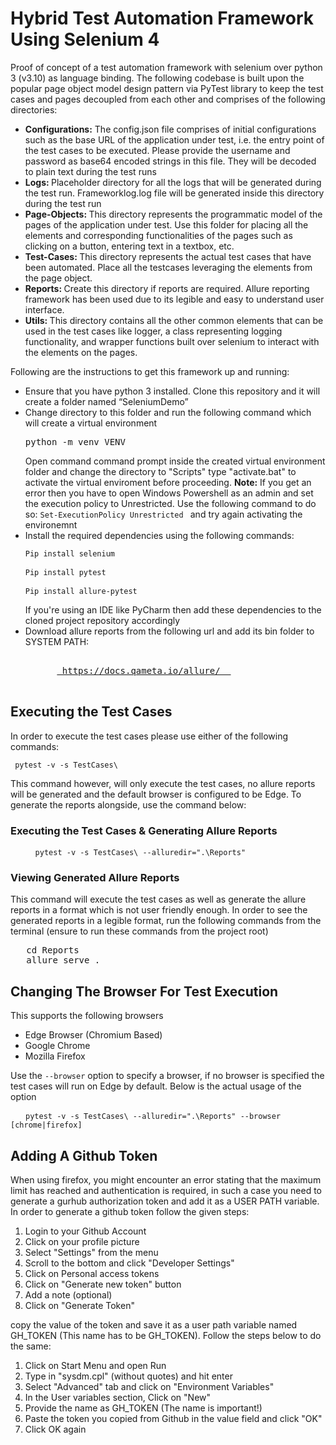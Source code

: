 # Hybrid Test Automation Framework Using Selenium 4

Proof of concept of a test automation framework with selenium over python 3 (v3.10) as language binding. The following codebase is built upon the popular page object model design pattern via PyTest library to keep the test cases and pages decoupled from each other and comprises of the following directories:
<ul>
   <li>
      <b>Configurations:</b> The config.json file comprises of initial configurations such as the base URL of the application under test, i.e. the entry point of the test cases to be executed. Please provide the username and password as base64 encoded strings in this file. They will be decoded to plain text during the test runs
   </li>
   <li> <b> Logs: </b> Placeholder directory for all the logs that will be generated during the test run. Frameworklog.log file will be generated inside this directory during the test run </li>
   <li> <b> Page-Objects: </b> This directory represents the programmatic model of the pages of the application under test. Use this folder for placing all the elements and corresponding functionalities of the pages such as clicking on a button, entering text in a textbox, etc. </li>
   <li> <b> Test-Cases: </b> This directory represents the actual test cases that have been automated. Place all the testcases leveraging the elements from the page object. </li>     
   <li> <b> Reports: </b> Create this directory if reports are required. Allure reporting framework has been used due to its legible and easy to understand user interface. </li>
<li> <b> Utils: </b> This directory contains all the other common elements that can be used in the test cases like logger, a class representing logging functionality, and wrapper functions built over selenium to interact with the elements on the pages. </li>
</ul>
Following are the instructions to get this framework up and running: 
<ul>
   <li>	Ensure that you have python 3 installed. Clone this repository and it will create a folder named “SeleniumDemo”</li>
    <li>Change directory to this folder and run the following command which will create a virtual environment </li>
   <pre>python -m venv VENV</pre>
   Open command command prompt inside the created virtual environment folder and change the directory to "Scripts" type "activate.bat" to activate the virtual enviroment before proceeding. 
   <b>Note:</b> If you get an error then you have to open Windows Powershell as an admin and set the execution policy to Unrestricted. Use the following command to do so: <code>Set-ExecutionPolicy Unrestricted </code> and try again activating the environemnt
    <li>Install the required dependencies using the following commands: </li>
   <pre><code>Pip install selenium </code></pre>
   <pre><code>Pip install pytest </code> </pre>
   <pre><code>Pip install allure-pytest </code> </pre>
   If you're using an IDE like PyCharm then add these dependencies to the cloned project repository accordingly 
   <li> Download allure reports from the following url and add its bin folder to SYSTEM PATH: 
    <pre> 
      <a href=" https://docs.qameta.io/allure/"> https://docs.qameta.io/allure/  </a> 
   </pre> 
</ul>

## Executing the Test Cases

In order to execute the test cases please use either of the following commands: 

<pre>
<code> pytest -v -s TestCases\ </code>
</pre>

This command however, will only execute the test cases, no allure reports will be generated and the default browser is configured to be Edge. To generate the reports alongside, use the command below: 


### Executing the Test Cases & Generating Allure Reports 

<pre>
   <code>  pytest -v -s TestCases\ --alluredir=".\Reports" </code>
</pre>

### Viewing Generated Allure Reports 
This command will execute the test cases as well as generate the allure reports in a format which is not user friendly enough. In order to see the generated reports in a legible format, run the following commands from the terminal (ensure to run these commands from the project root)
<pre>
   cd Reports
   allure serve .
</pre>

## Changing The Browser For Test Execution
This supports the following browsers
<ul>
   <li>Edge Browser (Chromium Based)</li>
   <li>Google Chrome</li>
   <li>Mozilla Firefox</li>
</ul>

Use the <code>--browser</code> option to specify a browser, if no browser is specified the test cases will run on Edge by default. Below is the actual usage of the option

<pre>
  <code> pytest -v -s TestCases\ --alluredir=".\Reports" --browser [chrome|firefox] </code>
</pre>

## Adding A Github Token 
When using firefox, you might encounter an error stating that the maximum limit has reached and authentication is required, in such a case you need to generate a gurhub authorization token and add it as a USER PATH variable. In order to generate a github token follow the given steps:

<ol>
   <li>Login to your Github Account</li>
   <li>Click on your profile picture</li>
   <li>Select "Settings" from the menu</li>
   <li>Scroll to the bottom and click "Developer Settings"</li>
   <li>Click on Personal access tokens</li>
   <li>Click on "Generate new token" button</li>
   <li>Add a note (optional)</li>
   <li>Click on "Generate Token"</li>
</ol>

copy the value of the token and save it as a user path variable named GH_TOKEN (This name has to be GH_TOKEN). Follow the steps below to do the same:

<ol>
   <li>Click on Start Menu and open Run</li>
   <li>Type in "sysdm.cpl" (without quotes) and hit enter</li>
   <li>Select "Advanced" tab and click on "Environment Variables"</li>
   <li>In the User variables section, Click on "New"</li>
   <li>Provide the name as GH_TOKEN (The name is important!)</li>
   <li>Paste the token you copied from Github in the value field and click "OK"</li>
   <li>Click OK again</li>
</ol>
